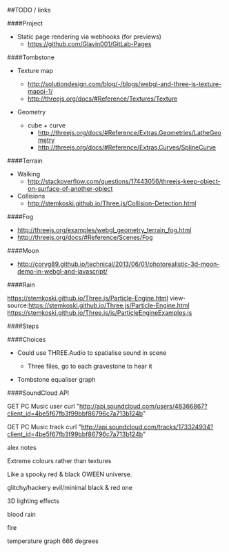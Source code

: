 ##TODO / links

####Project
- Static page rendering via webhooks (for previews)
    + https://github.com/Glavin001/GitLab-Pages

####Tombstone
- Texture map
    + http://solutiondesign.com/blog/-/blogs/webgl-and-three-js-texture-mappi-1/
    + http://threejs.org/docs/#Reference/Textures/Texture

- Geometry
    + cube + curve
        * http://threejs.org/docs/#Reference/Extras.Geometries/LatheGeometry
        * http://threejs.org/docs/#Reference/Extras.Curves/SplineCurve

####Terrain
- Walking
    + http://stackoverflow.com/questions/17443056/threejs-keep-object-on-surface-of-another-object
- Collisions
    + http://stemkoski.github.io/Three.js/Collision-Detection.html

####Fog
- http://threejs.org/examples/webgl_geometry_terrain_fog.html
- http://threejs.org/docs/#Reference/Scenes/Fog

####Moon
- http://coryg89.github.io/technical/2013/06/01/photorealistic-3d-moon-demo-in-webgl-and-javascript/

####Rain

https://stemkoski.github.io/Three.js/Particle-Engine.html
view-source:https://stemkoski.github.io/Three.js/Particle-Engine.html
https://stemkoski.github.io/Three.js/js/ParticleEngineExamples.js

####Steps

####Choices

- Could use THREE.Audio to spatialise sound in scene
    + Three files, go to each gravestone to hear it

- Tombstone equaliser graph 



####SoundCloud API

GET PC Music user
curl "http://api.soundcloud.com/users/48366867?client_id=4be5f67fb3f99bbf86796c7a713b124b"

GET PC Music track
curl "http://api.soundcloud.com/tracks/173324934?client_id=4be5f67fb3f99bbf86796c7a713b124b"


alex notes



Extreme colours rather than textures

Like a spooky red & black OWEEN universe.

glitchy/hackery
evil/minimal black & red one

3D lighting effects

blood rain

fire

temperature graph 666 degrees

